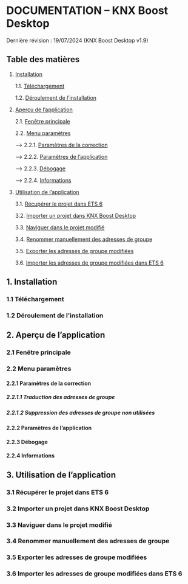 # DOCUMENTATION – KNX Boost Desktop

Dernière révision : 19/07/2024 (KNX Boost Desktop v1.9)

## Table des matières
1. [Installation](#installation)

    1.1. [Téléchargement](#téléchargement)

    1.2. [Déroulement de l’installation](#déroulement-de-linstallation)

2. [Aperçu de l’application](#aperçu-de-lapplication)

    2.1. [Fenêtre principale](#fenêtre-principale)

    2.2. [Menu paramètres](#menu-paramètres)

      --> 2.2.1. [Paramètres de la correction](#paramètres-de-la-correction)

      --> 2.2.2. [Paramètres de l’application](#paramètres-de-lapplication)

      --> 2.2.3. [Débogage](#débogage)

      --> 2.2.4. [Informations](#informations)

3. [Utilisation de l’application](#utilisation-de-lapplication)

    3.1. [Récupérer le projet dans ETS 6](#récupérer-le-projet-dans-ets-6)

    3.2. [Importer un projet dans KNX Boost Desktop](#importer-un-projet-dans-knx-boost-desktop)

    3.3. [Naviguer dans le projet modifié](#naviguer-dans-le-projet-modifié)

    3.4. [Renommer manuellement des adresses de groupe](#renommer-manuellement-des-adresses-de-groupe)

    3.5. [Exporter les adresses de groupe modifiées](#exporter-les-adresses-de-groupe-modifiées)

    3.6. [Importer les adresses de groupe modifiées dans ETS 6](#importer-les-adresses-de-groupe-modifiées-dans-ets-6)

## 1. Installation
### 1.1 Téléchargement
### 1.2 Déroulement de l’installation

## 2. Aperçu de l’application
### 2.1 Fenêtre principale
### 2.2 Menu paramètres
#### 2.2.1 Paramètres de la correction
##### 2.2.1.1 Traduction des adresses de groupe
##### 2.2.1.2 Suppression des adresses de groupe non utilisées
#### 2.2.2 Paramètres de l’application
#### 2.2.3 Débogage
#### 2.2.4 Informations

## 3. Utilisation de l’application
### 3.1 Récupérer le projet dans ETS 6
### 3.2 Importer un projet dans KNX Boost Desktop
### 3.3 Naviguer dans le projet modifié
### 3.4 Renommer manuellement des adresses de groupe
### 3.5 Exporter les adresses de groupe modifiées
### 3.6 Importer les adresses de groupe modifiées dans ETS 6
